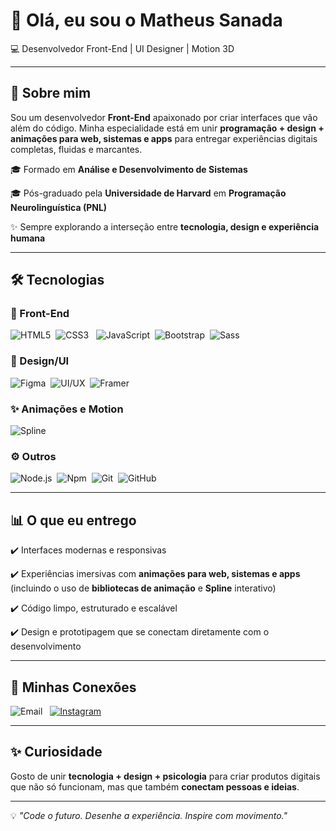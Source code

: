 # 👋 Olá, eu sou o Matheus Sanada  

💻 Desenvolvedor Front-End | UI Designer | Motion 3D 

---

## 🚀 Sobre mim  
Sou um desenvolvedor **Front-End** apaixonado por criar interfaces que vão além do código. Minha especialidade está em unir **programação + design + animações para web, sistemas e apps** para entregar experiências digitais completas, fluidas e marcantes.  

🎓 Formado em **Análise e Desenvolvimento de Sistemas**  

🎓 Pós-graduado pela **Universidade de Harvard** em **Programação Neurolinguística (PNL)**  

✨ Sempre explorando a interseção entre **tecnologia, design e experiência humana**  

---

## 🛠️ Tecnologias  

### 🔹 Front-End  
![HTML5](https://img.shields.io/badge/HTML5-E34F26?style=for-the-badge&logo=html5&logoColor=white)  ![CSS3](https://img.shields.io/badge/CSS3-1572B6?style=for-the-badge&logo=css3&logoColor=white)  
![JavaScript](https://img.shields.io/badge/JavaScript-F7DF1E?style=for-the-badge&logo=javascript&logoColor=black)  ![Bootstrap](https://img.shields.io/badge/Bootstrap-7952B3?style=for-the-badge&logo=bootstrap&logoColor=white)  ![Sass](https://img.shields.io/badge/Sass-CC6699?style=for-the-badge&logo=sass&logoColor=white)  

### 🎨 Design/UI  
![Figma](https://img.shields.io/badge/Figma-F24E1E?style=for-the-badge&logo=figma&logoColor=white)  ![UI/UX](https://img.shields.io/badge/UI%2FUX-000000?style=for-the-badge&logo=adobe&logoColor=white)  ![Framer](https://img.shields.io/badge/Framer-0055FF?style=for-the-badge&logo=framer&logoColor=white)  

### ✨ Animações e Motion
![Spline](https://img.shields.io/badge/Spline-000000?style=for-the-badge&logo=spline&logoColor=white)
### ⚙️ Outros  
![Node.js](https://img.shields.io/badge/Node.js-339933?style=for-the-badge&logo=nodedotjs&logoColor=white)  ![Npm](https://img.shields.io/badge/npm-CB3837?style=for-the-badge&logo=npm&logoColor=white)  ![Git](https://img.shields.io/badge/Git-F05032?style=for-the-badge&logo=git&logoColor=white)  ![GitHub](https://img.shields.io/badge/GitHub-181717?style=for-the-badge&logo=github&logoColor=white)  

---

## 📊 O que eu entrego  

✔️ Interfaces modernas e responsivas  

✔️ Experiências imersivas com **animações para web, sistemas e apps** (incluindo o uso de **bibliotecas de animação** e **Spline** interativo)  

✔️ Código limpo, estruturado e escalável  

✔️ Design e prototipagem que se conectam diretamente com o desenvolvimento  

---

## 🚀 Minhas Conexões  

![Email](https://img.shields.io/badge/Email-hi.mathsanada%40gmail.com-red?style=for-the-badge&logo=gmail&logoColor=white)  
[![Instagram](https://img.shields.io/badge/Instagram-@mathsanada-E4405F?style=for-the-badge&logo=instagram&logoColor=white)](https://instagram.com/mathsanada)  

---

## ✨ Curiosidade  
Gosto de unir **tecnologia + design + psicologia** para criar produtos digitais que não só funcionam, mas que também **conectam pessoas e ideias**.  

---

💡 *"Code o futuro. Desenhe a experiência. Inspire com movimento."*
